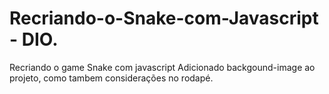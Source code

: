 # Recriando-o-Snake-com-Javascript - DIO.
Recriando o game Snake com javascript
Adicionado backgound-image ao projeto, como tambem considerações no rodapé.
